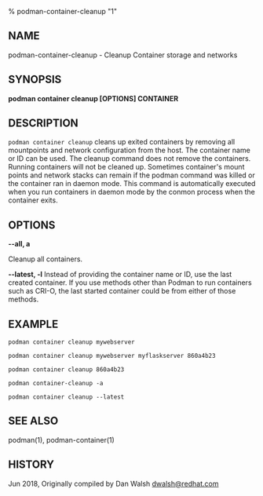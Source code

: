 % podman-container-cleanup "1"

## NAME
podman\-container\-cleanup - Cleanup Container storage and networks

## SYNOPSIS
**podman container cleanup [OPTIONS] CONTAINER**

## DESCRIPTION
`podman container cleanup` cleans up exited containers by removing all mountpoints and network configuration from the host.  The container name or ID can be used.  The cleanup command does not remove the containers.  Running containers will not be cleaned up.
Sometimes container's mount points and network stacks can remain if the podman command was killed or the container ran in daemon mode.  This command is automatically executed when you run containers in daemon mode by the conmon process when the container exits.

## OPTIONS

**--all, a**

Cleanup all containers.

**--latest, -l**
Instead of providing the container name or ID, use the last created container. If you use methods other than Podman
to run containers such as CRI-O, the last started container could be from either of those methods.
## EXAMPLE

`podman container cleanup mywebserver`

`podman container cleanup mywebserver myflaskserver 860a4b23`

`podman container cleanup 860a4b23`

`podman container-cleanup -a`

`podman container cleanup --latest`

## SEE ALSO
podman(1), podman-container(1)

## HISTORY
Jun 2018, Originally compiled by Dan Walsh <dwalsh@redhat.com>
